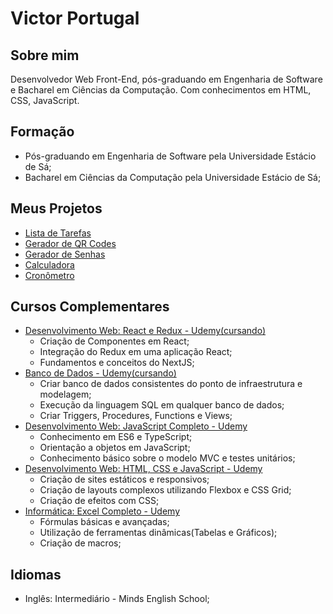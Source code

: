 # Victor Portugal

## Sobre mim
Desenvolvedor Web Front-End, pós-graduando em Engenharia de Software e Bacharel em Ciências da Computação. Com conhecimentos em HTML, CSS, JavaScript.

## Formação
* Pós-graduando em Engenharia de Software pela Universidade Estácio de Sá;
* Bacharel em Ciências da Computação pela Universidade Estácio de Sá;

## Meus Projetos
* <a href="https://victorportugal8.github.io/lista-tarefas/" target="_blank">Lista de Tarefas</a>
* <a href="https://victorportugal8.github.io/gerador-qr-code/" target="_blank">Gerador de QR Codes</a>
* <a href="https://victorportugal8.github.io/gerador-senhas/" target="_blank">Gerador de Senhas</a>
* <a href="https://victorportugal8.github.io/portfolio/calculadoraJS/" target="_blank">Calculadora</a>
* <a href="https://victorportugal8.github.io/portfolio/cronometro/" target="_blank">Cronômetro</a>

## Cursos Complementares
* <a href="https://www.udemy.com/course/react-redux-pt/" target="_blank">Desenvolvimento Web: React e Redux - Udemy(cursando)</a>
    * Criação de Componentes em React;
    * Integração do Redux em uma aplicação React;
    * Fundamentos e conceitos do NextJS;
* <a href="https://www.udemy.com/course/bancos-de-dados-relacionais-basico-avancado/" target="_blank">Banco de Dados - Udemy(cursando)</a>
    * Criar banco de dados consistentes do ponto de infraestrutura e modelagem;
    * Execução da linguagem SQL em qualquer banco de dados;
    * Criar Triggers, Procedures, Functions e Views;
* <a href="https://www.udemy.com/course/javascript-completo-2018-do-iniciante-ao-mestre/" target="_blank">Desenvolvimento Web: JavaScript Completo - Udemy</a>
    * Conhecimento em ES6 e TypeScript;
    * Orientação a objetos em JavaScript;
    * Conhecimento básico sobre o modelo MVC e testes unitários;
* <a href="https://www.udemy.com/course/curso-web-design-fundamentos-aprenda-html-css-e-javascript/" target="_blank">Desenvolvimento Web: HTML, CSS e JavaScript - Udemy</a>
    * Criação de sites estáticos e responsivos;
    * Criação de layouts complexos utilizando Flexbox e CSS Grid;
    * Criação de efeitos com CSS;
* <a href="https://www.udemy.com/course/curso-excel-completo/" target="_blank">Informática: Excel Completo - Udemy</a>
    * Fórmulas básicas e avançadas;
    * Utilização de ferramentas dinâmicas(Tabelas e Gráficos);
    * Criação de macros;

## Idiomas
* Inglês: Intermediário - Minds English School;
